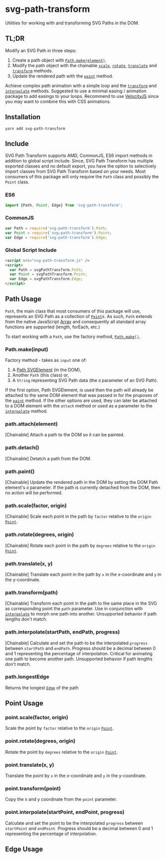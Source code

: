 # svg-path-transform
Utilities for working with and transforming SVG Paths in the DOM.

## TL;DR
Modify an SVG Path in three steps:
1. Create a path object with [`Path.make(element)`](#pathmakeinput).
2. Modify the path object with the chainable [`scale`](#pathscalefactor-origin), [`rotate`](#pathrotatedegrees-origin), [`translate`](#pathtranslatex-y) and [`transform`](#pathtransformpath) methods.
3. Update the rendered path with the [`paint`](#pathpaint) method.

Achieve complex path animation with a simple loop and the [`transform`](#pathtransformpath) and [`interpolate`](#pathinterpolatestartpath-endpath-progress) methods. Suggested to use a minimal easing / animation package to add easings to your loops. Recommend to use [VelocityJS](https://github.com/julianshapiro/velocity) since you may want to combine this with CSS animations.

## Installation
```
yarn add svg-path-transform
```

## Include
SVG Path Transform supports AMD, CommonJS, ES6 import methods in addition to global script include. Since, SVG Path Transform has multiple exported classes and no default export, you have the option to selectively import classes from SVG Path Transform based on your needs. Most consumers of this package will only require the `Path` class and possibly the `Point` class. 

### ES6
```js
import {Path, Point, Edge} from 'svg-path-transform';
```

### CommonJS
```js
var Path = require('svg-path-transform').Path;
var Point = require('svg-path-transform').Point;
var Edge = require('svg-path-transform').Edge;
```

### Global Script Include
```html
<script src="svg-path-transform.js" />
<script>
  var Path = svgPathTransform.Path;
  var Point = svgPathTransform.Point;
  var Edge = svgPathTransform.Edge;
</script>
```

## Path Usage
`Path`, the main class that most consumers of this package will use, represents an SVG Path as a collection of [`Point`](#point-usage)s. As such, `Path` extends from the native JavaScript [Array](https://developer.mozilla.org/en-US/docs/Web/JavaScript/Reference/Global_Objects/Array) and consequently all standard array functions are supported (length, forEach, etc.)

To start working with a `Path`, use the factory method, [`Path.make()`](#pathmakeinput).

### Path.make(input)
Factory method - takes as `input` one of:
1. A [Path SVGElement](https://developer.mozilla.org/en-US/docs/Web/SVG/Element/path) (in the DOM),
2. Another `Path` (this class) or,
3. A `String` representing SVG Path data (the `d` parameter of an SVG Path).

If the first option, Path SVGElement, is used then the path will already be attached to the same DOM element that was passed in for the pruposes of the [`paint`](#pathpaint) method. If the other options are used, they can later be attached to a DOM element with the `attach` method or used as a parameter to the [`interpolate`](#pathinterpolatestartpath-endpath-progress) method.

### path.attach(element)
[Chainable] Attach a path to the DOM so it can be painted.

### path.detach()
[Chainable] Detatch a path from the DOM.

### path.paint()
[Chainable] Update the rendered path in the DOM by setting the DOM Path element's `d` parameter. If the path is currently detached from the DOM, then no action will be performed.

### path.scale(factor, origin)
[Chainable] Scale each point in the path by `factor` relative to the `origin` [`Point`](#point-usage).

### path.rotate(degrees, origin)
[Chainable] Rotate each point in the path by `degrees` relative to the `origin` [`Point`](#point-usage).

### path.translate(x, y)
[Chainable] Translate each point in the path by `x` in the x-coordinate and `y` in the y-coordinate.

### path.transform(path)
[Chainable] Transform each point in the path to the same place in the SVG as corresponding point the `path` parameter. Use in conjunction with [`interpolate`](#pathinterpolatestartpath-endpath-progress) to morph one path into another. Unsupported behavior if path lengths don't match.

### path.interpolate(startPath, endPath, progress)
[Chainable] Calculate and set the path to be the interpolated `progress` between `startPath` and `endPath`. Progress should be a decimal between 0 and 1 representing the percentage of interpolation. Critical for animating one path to become another path. Unsupported behavior if path lengths don't match.

### path.longestEdge
Returns the longest [`Edge`](#edge-usage) of the path

## Point Usage
### point.scale(factor, origin)
Scale the point by `factor` relative to the `origin` [`Point`](#point-usage).

### point.rotate(degrees, origin)
Rotate the point by `degrees` relative to the `origin` [`Point`](#point-usage).

### point.translate(x, y)
Translate the point by `x` in the x-coordinate and `y` in the y-coordinate.

### point.transform(point)
Copy the x and y coordinate from the `point` parameter.

### point.interpolate(startPoint, endPoint, progress)
Calculate and set the point to be the interpolated `progress` between `startPoint` and `endPoint`. Progress should be a decimal between 0 and 1 representing the percentage of interpolation.

## Edge Usage
